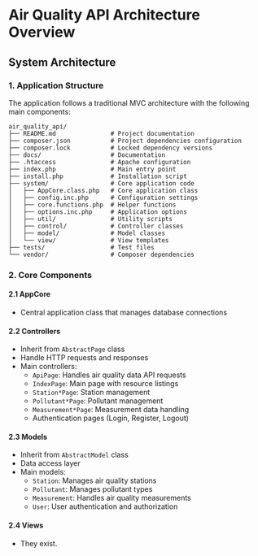 # Air Quality API Architecture Overview

## System Architecture

### 1. Application Structure
The application follows a traditional MVC architecture with the following main components:

```
air_quality_api/
├── README.md               # Project documentation
├── composer.json           # Project dependencies configuration
├── composer.lock           # Locked dependency versions
├── docs/                   # Documentation
├── .htaccess               # Apache configuration
├── index.php               # Main entry point
├── install.php             # Installation script
├── system/                 # Core application code
│   ├── AppCore.class.php   # Core application class
│   ├── config.inc.php      # Configuration settings
│   ├── core.functions.php  # Helper functions
│   ├── options.inc.php     # Application options
│   ├── util/               # Utility scripts
│   ├── control/            # Controller classes
│   ├── model/              # Model classes
│   └── view/               # View templates
├── tests/                  # Test files
└── vendor/                 # Composer dependencies
```

### 2. Core Components

#### 2.1 AppCore
- Central application class that manages database connections

#### 2.2 Controllers
- Inherit from `AbstractPage` class
- Handle HTTP requests and responses
- Main controllers:
  - `ApiPage`: Handles air quality data API requests
  - `IndexPage`: Main page with resource listings
  - `Station*Page`: Station management
  - `Pollutant*Page`: Pollutant management
  - `Measurement*Page`: Measurement data handling
  - Authentication pages (Login, Register, Logout)

#### 2.3 Models
- Inherit from `AbstractModel` class
- Data access layer
- Main models:
  - `Station`: Manages air quality stations
  - `Pollutant`: Manages pollutant types
  - `Measurement`: Handles air quality measurements
  - `User`: User authentication and authorization

#### 2.4 Views
- They exist.